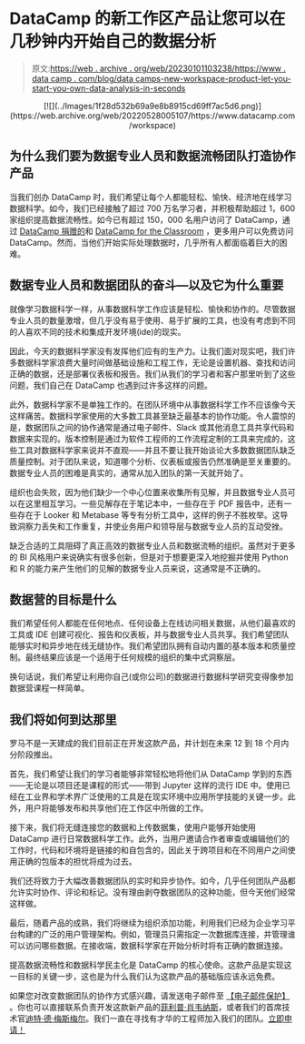 # DataCamp 的新工作区产品让您可以在几秒钟内开始自己的数据分析

> 原文:[https://web . archive . org/web/20230101103238/https://www . data camp . com/blog/data camps-new-workspace-product-let-you-start-you-own-data-analysis-in-seconds](https://web.archive.org/web/20230101103238/https://www.datacamp.com/blog/datacamps-new-workspace-product-lets-you-start-your-own-data-analysis-in-seconds)

<center>[![](../Images/1f28d532b69a9e8b8915cd69ff7ac5d6.png)](https://web.archive.org/web/20220528005107/https://www.datacamp.com/workspace)</center>

## 为什么我们要为数据专业人员和数据流畅团队打造协作产品

当我们创办 DataCamp 时，我们希望让每个人都能轻松、愉快、经济地在线学习数据科学。如今，我们已经接触了超过 700 万名学习者，并积极帮助超过 1，600 家组织提高数据流畅性。如今已有超过 150，000 名用户访问了 DataCamp，通过 [DataCamp 捐赠的](https://web.archive.org/web/20220528005107/https://www.datacamp.com/community/blog/datacamp-donates)和 [DataCamp for the Classroom](https://web.archive.org/web/20220528005107/https://www.datacamp.com/community/blog/datacamp-donates) ，更多用户可以免费访问 DataCamp。然而，当他们开始实际处理数据时，几乎所有人都面临着巨大的困难。

## 数据专业人员和数据团队的奋斗—以及它为什么重要

就像学习数据科学一样，从事数据科学工作应该是轻松、愉快和协作的。尽管数据专业人员的数量激增，但几乎没有易于使用、易于扩展的工具，也没有考虑到不同的人喜欢不同的技术和集成开发环境(ide)的现实。

因此，今天的数据科学家没有发挥他们应有的生产力。让我们面对现实吧，我们许多数据科学家浪费大量时间做基础设施和工程工作，无论是设置机器、查找和访问正确的数据，还是部署仪表板和报告。我们从我们的学习者和客户那里听到了这些问题，我们自己在 DataCamp 也遇到过许多这样的问题。

此外，数据科学家不是单独工作的。在团队环境中从事数据科学工作不应该像今天这样痛苦。数据科学家使用的大多数工具甚至缺乏最基本的协作功能。令人震惊的是，数据团队之间的协作通常是通过电子邮件、Slack 或其他消息工具共享代码和数据来实现的。版本控制是通过为软件工程师的工作流程定制的工具来完成的，这些工具对数据科学家来说并不直观——并且不要让我开始谈论大多数数据团队缺乏质量控制。对于团队来说，知道哪个分析、仪表板或报告仍然准确是至关重要的。数据专业人员的困难是真实的，通常从加入团队的第一天就开始了。

组织也会失败，因为他们缺少一个中心位置来收集所有见解，并且数据专业人员可以在这里相互学习。一些见解存在于笔记本中，一些存在于 PDF 报告中，还有一些存在于 Looker 和 Metabase 等专有分析工具中，这样的例子不胜枚举。这导致洞察力丢失和工作重复，并使业务用户和领导层与数据专业人员的互动受挫。

缺乏合适的工具阻碍了真正高效的数据专业人员和数据流畅的组织。虽然对于更多的 BI 风格用户来说确实有很多创新，但是对于想要更深入地挖掘并使用 Python 和 R 的能力来产生他们的见解的数据专业人员来说，这通常是不正确的。

## 数据营的目标是什么

我们希望任何人都能在任何地点、任何设备上在线访问相关数据，从他们最喜欢的工具或 IDE 创建可视化、报告和仪表板，并与数据专业人员共享。我们希望团队能够实时和异步地在线无缝协作。我们希望团队拥有自动内置的基本版本和质量控制。最终结果应该是一个适用于任何规模的组织的集中式洞察层。

换句话说，我们希望让利用你自己(或你公司)的数据进行数据科学研究变得像参加数据营课程一样简单。

## 我们将如何到达那里

罗马不是一天建成的我们目前正在开发这款产品，并计划在未来 12 到 18 个月内分阶段推出。

首先，我们希望让我们的学习者能够非常轻松地将他们从 DataCamp 学到的东西——无论是以项目还是课程的形式——带到 Jupyter 这样的流行 IDE 中。使用已经在工业界和学术界广泛使用的工具是在现实环境中应用所学技能的关键一步。此外，用户将能够发布和共享他们在工作区中所做的工作。

接下来，我们将无缝连接您的数据和上传数据集，使用户能够开始使用 DataCamp 进行日常数据科学工作。此外，当用户邀请合作者审查或编辑他们的工作时，代码和环境将是链接的和自包含的，因此关于跨项目和在不同用户之间使用正确的包版本的担忧将成为过去。

我们还将致力于大幅改善数据团队的实时和异步协作。如今，几乎任何团队产品都允许实时协作、评论和标记。没有理由剥夺数据团队的这种功能，但今天他们经常这样做。

最后，随着产品的成熟，我们将继续为组织添加功能，利用我们已经为企业学习平台构建的广泛的用户管理架构。例如，管理员只需指定一次数据库连接，并管理谁可以访问哪些数据。在接收端，数据科学家在开始分析时将有正确的数据连接。

提高数据流畅性和数据科学民主化是 DataCamp 的核心使命。这款产品是实现这一目标的关键一步，这也是为什么我们认为这款产品的基础版应该永远免费。

如果您对改变数据团队的协作方式感兴趣，请发送电子邮件至 [【电子邮件保护】](/web/20220528005107/https://www.datacamp.com/cdn-cgi/l/email-protection#6d1f020e0608191e05041d2d090c190c0e0c001d430e0200) 。你也可以直接联系负责开发这款新产品的[菲利普·肖韦纳斯](https://web.archive.org/web/20220528005107/https://www.linkedin.com/in/filip-schouwenaars-b576b74a/)，或者我们的首席技术官[迪特·德·梅斯梅尔](https://web.archive.org/web/20220528005107/https://www.linkedin.com/in/dieterdemesmaeker/)。我们一直在寻找有才华的工程师加入我们的团队。[立即申请！](https://web.archive.org/web/20220528005107/https://boards.greenhouse.io/datacamp/jobs/2582866)